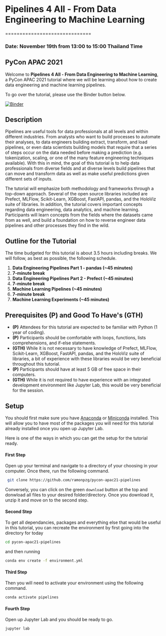 # Pipelines 4 All - From Data Engineering to Machine Learning
==============================

### Date: November 19th from 13:00 to 15:00 Thailand Time

## PyCon APAC 2021

Welcome to **Pipelines 4 All - From Data Engineering to Machine Learning**, a PyCon APAC 2021 tutorial where we will be learning about how to create data engineering and machine learning pipelines.

To go over the tutorial, please use the Binder button below.

[![Binder](https://mybinder.org/badge_logo.svg)](https://mybinder.org/v2/gh/ramonpzg/pycon-apac21-pipelines/master)


## Description

Pipelines are useful tools for data professionals at all levels and within different industries. From analysts who want to build processes to automate their analyses, to data engineers building extract, transform, and load pipelines, or even data scientists building models that require that a series of steps occur on the data needed before making a prediction (e.g. tokenization, scaling, or one of the many feature engineering techniques available). With this in mind, the goal of this tutorial is to help data professionals from diverse fields and at diverse levels build pipelines that can move and transform data as well as make useful predictions given different sets of inputs.

The tutorial will emphasize both methodology and frameworks through a top-down approach. Several of the open source libraries included are Prefect, MLFlow, Scikit-Learn, XGBoost, FastAPI, pandas, and the HoloViz suite of libraries.  In addition, the tutorial covers important concepts regarding data engineering, data analytics, and machine learning. Participants will learn concepts from the fields where the datasets came from as well, and build a foundation on how to reverse engineer data pipelines and other processes they find in the wild.

## Outline for the Tutorial

The time budgeted for this tutorial is about 3.5 hours including breaks. We will follow, as best as possible, the following schedule.

1. **Data Engineering Pipelines Part 1 - pandas (~45 minutes)**
3. **7-minute break**
4. **Data Engineering Pipelines Part 2 - Prefect (~45 minutes)**
5. **7-minute break**
6. **Machine Learning Pipelines (~45 minutes)**
5. **7-minute break**
6. **Machine Learning Experiments (~45 minutes)**

## Prerequisites (P) and Good To Have's (GTH)

- **(P)** Attendees for this tutorial are expected to be familiar with Python (1 year of coding). 
- **(P)** Participants should be comfortable with loops, functions, lists comprehensions, and if-else statements.
- **(GTH)** While it is not necessary to have knowledge of Prefect, MLFlow, Scikit-Learn, XGBoost, FastAPI, pandas, and the HoloViz suite of libraries, a bit of experience with these libraries would be very beneficial throughout this tutorial.
- **(P)** Participants should have at least 5 GB of free space in their computers.
- **(GTH)** While it is not required to have experience with an integrated development environment like Jupyter Lab, this would be very beneficial for the session.


## Setup

You should first make sure you have [Anaconda](https://www.anaconda.com/products/individual#download-section) or [Miniconda](https://docs.conda.io/en/latest/miniconda.html) installed. This will allow you to have most of the packages you will need for this tutorial already installed once you open up Jupyter Lab.

Here is one of the ways in which you can get the setup for the tutorial ready.

#### First Step

Open up your terminal and navigate to a directory of your choosing in your computer. Once there, run the following command.

```sh
 git clone https://github.com/ramonpzg/pycon-apac21-pipelines
```

Conversely, you can click on the green `download` button at the top and donwload all files to your desired folder/directory. Once you download it, unzip it and move on to the second step.

#### Second Step

To get all dependancies, packages and everything else that would be useful in this tutorial, you can recreate the environment by first going into the directory for today

```sh
cd pycon-apac21-pipelines
```

and then running

```sh
conda env create -f environment.yml
```

#### Third Step

Then you will need to activate your environment using the following command.

```sh
conda activate pipelines
```

#### Fourth Step

Open up Jupyter Lab and you should be ready to go.

```sh
jupyter lab
```